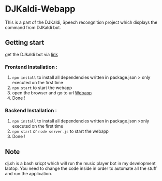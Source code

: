 # DJKaldi-Webapp
This is a part of the DJKaldi, Speech recongnition project which displays the command from DJKaldi bot.

## Getting start

  get the DJkaldi bot via [link](https://github.com/Pongpisit-Thanasutives/DjKaldi)

  ### Frontend Installation :
  1) `npm install` 
    to install all dependencies written in package.json
    > only executed on the first time
  2) `npm start` 
    to start the webapp
  3) open the browser and go to url [Webapp](http://localhost:3000)
  4) Done !

  ### Backend Installation :
  1) `npm install` to install all dependencies written in package.json
    >only executed on the first time
  2) `npm start` or `node server.js` to start the webapp
  3) Done !

## Note
dj.sh is a bash sricpt which will run the music player bot in my development labtop. You need to change the code inside in order to automate all the stuff and run the application.

